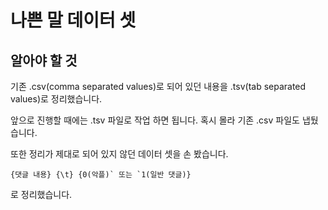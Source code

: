 # 나쁜 말 데이터 셋

## 알아야 할 것
기존 .csv(comma separated values)로 되어 있던 내용을 .tsv(tab separated values)로 정리했습니다.

앞으로 진행할 때에는 .tsv 파일로 작업 하면 됩니다. 혹시 몰라 기존 .csv 파일도 냅뒀습니다.

또한 정리가 제대로 되어 있지 않던 데이터 셋을 손 봤습니다.

```
{댓글 내용} {\t} {0(악플)` 또는 `1(일반 댓글)}
```
로 정리했습니다.
